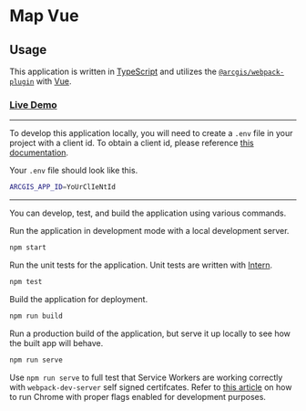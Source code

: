 # Map Vue

## Usage

This application is written in [TypeScript](http://www.typescriptlang.org/) and utilizes the [`@arcgis/webpack-plugin`](https://github.com/Esri/arcgis-webpack-plugin) with [Vue](https://vuejs.org/).

### [Live Demo](https://jsapi-map-vue.surge.sh/)

---

To develop this application locally, you will need to create a `.env` file in your project with a client id. To obtain a client id, please reference [this documentation](https://developers.arcgis.com/documentation/core-concepts/security-and-authentication/accessing-arcgis-online-services/).

Your `.env` file should look like this.

```sh
ARCGIS_APP_ID=YoUrClIeNtId
```

---

You can develop, test, and build the application using various commands.

Run the application in development mode with a local development server.
```sh
npm start
```

Run the unit tests for the application. Unit tests are written with [Intern](https://theintern.io/).
```sh
npm test
```

Build the application for deployment.
```sh
npm run build
```

Run a production build of the application, but serve it up locally to see how the built app will behave.
```sh
npm run serve
```

Use `npm run serve` to full test that Service Workers are working correctly with `webpack-dev-server` self signed certifcates. Refer to [this article](https://deanhume.com/testing-service-workers-locally-with-self-signed-certificates/) on how to run Chrome with proper flags enabled for development purposes.
